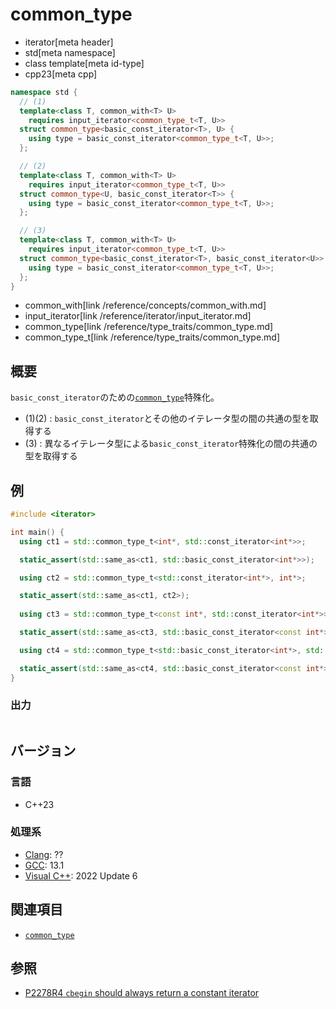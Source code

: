 # common_type
* iterator[meta header]
* std[meta namespace]
* class template[meta id-type]
* cpp23[meta cpp]

```cpp
namespace std {
  // (1)
  template<class T, common_with<T> U>
    requires input_iterator<common_type_t<T, U>>
  struct common_type<basic_const_iterator<T>, U> {
    using type = basic_const_iterator<common_type_t<T, U>>;
  };

  // (2)
  template<class T, common_with<T> U>
    requires input_iterator<common_type_t<T, U>>
  struct common_type<U, basic_const_iterator<T>> {
    using type = basic_const_iterator<common_type_t<T, U>>;
  };

  // (3)
  template<class T, common_with<T> U>
    requires input_iterator<common_type_t<T, U>>
  struct common_type<basic_const_iterator<T>, basic_const_iterator<U>> {
    using type = basic_const_iterator<common_type_t<T, U>>;
  };
}
```
* common_with[link /reference/concepts/common_with.md]
* input_iterator[link /reference/iterator/input_iterator.md]
* common_type[link /reference/type_traits/common_type.md]
* common_type_t[link /reference/type_traits/common_type.md]

## 概要

`basic_const_iterator`のための[`common_type`](/reference/type_traits/common_type.md)特殊化。

- (1)(2) : `basic_const_iterator`とその他のイテレータ型の間の共通の型を取得する
- (3) : 異なるイテレータ型による`basic_const_iterator`特殊化の間の共通の型を取得する

## 例
```cpp example
#include <iterator>

int main() {
  using ct1 = std::common_type_t<int*, std::const_iterator<int*>>;

  static_assert(std::same_as<ct1, std::basic_const_iterator<int*>>);

  using ct2 = std::common_type_t<std::const_iterator<int*>, int*>;

  static_assert(std::same_as<ct1, ct2>);
  
  using ct3 = std::common_type_t<const int*, std::const_iterator<int*>>;

  static_assert(std::same_as<ct3, std::basic_const_iterator<const int*>>);

  using ct4 = std::common_type_t<std::basic_const_iterator<int*>, std::basic_const_iterator<const int*>>;

  static_assert(std::same_as<ct4, std::basic_const_iterator<const int*>>);
}
```

### 出力
```
```

## バージョン
### 言語
- C++23

### 処理系
- [Clang](/implementation.md#clang): ??
- [GCC](/implementation.md#gcc): 13.1
- [Visual C++](/implementation.md#visual_cpp): 2022 Update 6

## 関連項目

- [`common_type`](/reference/type_traits/common_type.md)

## 参照

- [P2278R4 `cbegin` should always return a constant iterator](https://www.open-std.org/jtc1/sc22/wg21/docs/papers/2022/p2278r4.html)

